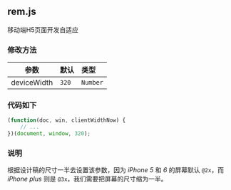 ## rem.js

移动端H5页面开发自适应

### 修改方法

|     参数      | 默认    | 类型       |
| :---------: | :---- | :------- |
| deviceWidth | `320` | `Number` |

### 代码如下

```js
(function(doc, win, clientWidthNow) {
    // ...
})(document, window, 320);
```
### 说明

根据设计稿的尺寸一半去设置该参数，因为 *iPhone 5* 和 *6* 的屏幕默认 `@2x`，而 *iPhone plus* 则是 `@3x`，我们需要把屏幕的尺寸缩为一半。